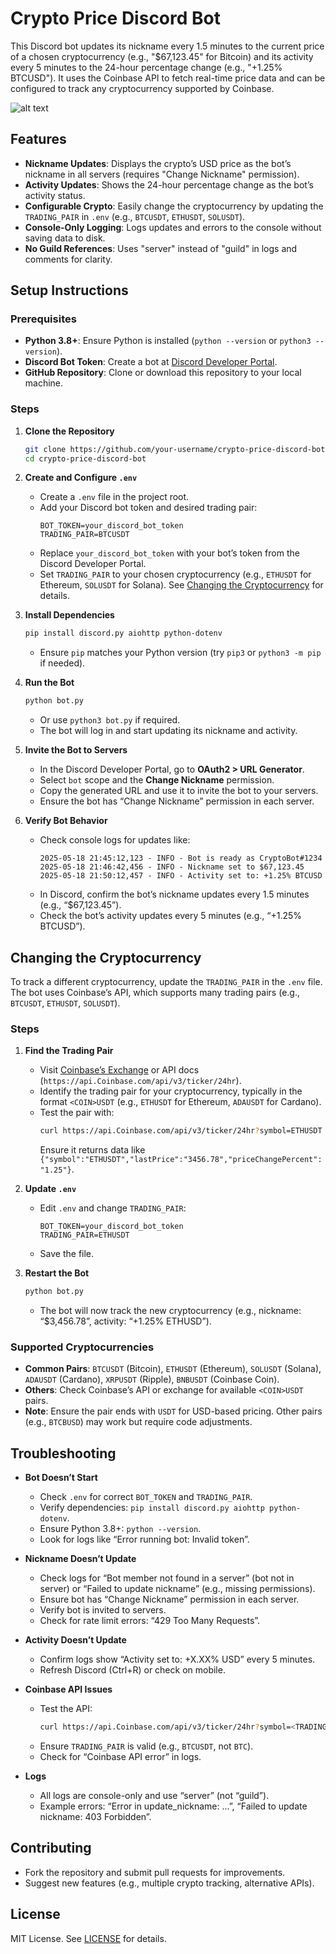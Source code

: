 # Crypto Price Discord Bot

This Discord bot updates its nickname every 1.5 minutes to the current price of a chosen cryptocurrency (e.g., "$67,123.45" for Bitcoin) and its activity every 5 minutes to the 24-hour percentage change (e.g., "+1.25% BTCUSD"). It uses the Coinbase API to fetch real-time price data and can be configured to track any cryptocurrency supported by Coinbase.

![alt text](https://media.discordapp.net/attachments/1041966384428634162/1373847406512308295/Screenshot_2025-05-18_at_10.17.41_PM.png?ex=682be69a&is=682a951a&hm=01bc7f2a74bddf99704cc5cbea20ff89ab5995e2416732965b9d00002f0958a9&=&format=webp&quality=lossless&width=856&height=344 "Example")

## Features
- **Nickname Updates**: Displays the crypto’s USD price as the bot’s nickname in all servers (requires "Change Nickname" permission).
- **Activity Updates**: Shows the 24-hour percentage change as the bot’s activity status.
- **Configurable Crypto**: Easily change the cryptocurrency by updating the `TRADING_PAIR` in `.env` (e.g., `BTCUSDT`, `ETHUSDT`, `SOLUSDT`).
- **Console-Only Logging**: Logs updates and errors to the console without saving data to disk.
- **No Guild References**: Uses "server" instead of "guild" in logs and comments for clarity.

## Setup Instructions

### Prerequisites
- **Python 3.8+**: Ensure Python is installed (`python --version` or `python3 --version`).
- **Discord Bot Token**: Create a bot at [Discord Developer Portal](https://discord.com/developers/applications).
- **GitHub Repository**: Clone or download this repository to your local machine.

### Steps
1. **Clone the Repository**
   ```bash
   git clone https://github.com/your-username/crypto-price-discord-bot.git
   cd crypto-price-discord-bot
   ```

2. **Create and Configure `.env`**
   - Create a `.env` file in the project root.
   - Add your Discord bot token and desired trading pair:
     ```env
     BOT_TOKEN=your_discord_bot_token
     TRADING_PAIR=BTCUSDT
     ```
   - Replace `your_discord_bot_token` with your bot’s token from the Discord Developer Portal.
   - Set `TRADING_PAIR` to your chosen cryptocurrency (e.g., `ETHUSDT` for Ethereum, `SOLUSDT` for Solana). See [Changing the Cryptocurrency](#changing-the-cryptocurrency) for details.

3. **Install Dependencies**
   ```bash
   pip install discord.py aiohttp python-dotenv
   ```
   - Ensure `pip` matches your Python version (try `pip3` or `python3 -m pip` if needed).

4. **Run the Bot**
   ```bash
   python bot.py
   ```
   - Or use `python3 bot.py` if required.
   - The bot will log in and start updating its nickname and activity.

5. **Invite the Bot to Servers**
   - In the Discord Developer Portal, go to **OAuth2 > URL Generator**.
   - Select `bot` scope and the **Change Nickname** permission.
   - Copy the generated URL and use it to invite the bot to your servers.
   - Ensure the bot has “Change Nickname” permission in each server.

6. **Verify Bot Behavior**
   - Check console logs for updates like:
     ```
     2025-05-18 21:45:12,123 - INFO - Bot is ready as CryptoBot#1234
     2025-05-18 21:46:42,456 - INFO - Nickname set to $67,123.45
     2025-05-18 21:50:12,457 - INFO - Activity set to: +1.25% BTCUSD
     ```
   - In Discord, confirm the bot’s nickname updates every 1.5 minutes (e.g., “$67,123.45”).
   - Check the bot’s activity updates every 5 minutes (e.g., “+1.25% BTCUSD”).

## Changing the Cryptocurrency

To track a different cryptocurrency, update the `TRADING_PAIR` in the `.env` file. The bot uses Coinbase’s API, which supports many trading pairs (e.g., `BTCUSDT`, `ETHUSDT`, `SOLUSDT`).

### Steps
1. **Find the Trading Pair**
   - Visit [Coinbase’s Exchange](https://www.Coinbase.com/en/trade) or API docs (`https://api.Coinbase.com/api/v3/ticker/24hr`).
   - Identify the trading pair for your cryptocurrency, typically in the format `<COIN>USDT` (e.g., `ETHUSDT` for Ethereum, `ADAUSDT` for Cardano).
   - Test the pair with:
     ```bash
     curl https://api.Coinbase.com/api/v3/ticker/24hr?symbol=ETHUSDT
     ```
     Ensure it returns data like `{"symbol":"ETHUSDT","lastPrice":"3456.78","priceChangePercent":"1.25"}`.

2. **Update `.env`**
   - Edit `.env` and change `TRADING_PAIR`:
     ```env
     BOT_TOKEN=your_discord_bot_token
     TRADING_PAIR=ETHUSDT
     ```
   - Save the file.

3. **Restart the Bot**
   ```bash
   python bot.py
   ```
   - The bot will now track the new cryptocurrency (e.g., nickname: “$3,456.78”, activity: “+1.25% ETHUSD”).

### Supported Cryptocurrencies
- **Common Pairs**: `BTCUSDT` (Bitcoin), `ETHUSDT` (Ethereum), `SOLUSDT` (Solana), `ADAUSDT` (Cardano), `XRPUSDT` (Ripple), `BNBUSDT` (Coinbase Coin).
- **Others**: Check Coinbase’s API or exchange for available `<COIN>USDT` pairs.
- **Note**: Ensure the pair ends with `USDT` for USD-based pricing. Other pairs (e.g., `BTCBUSD`) may work but require code adjustments.

## Troubleshooting
- **Bot Doesn’t Start**
  - Check `.env` for correct `BOT_TOKEN` and `TRADING_PAIR`.
  - Verify dependencies: `pip install discord.py aiohttp python-dotenv`.
  - Ensure Python 3.8+: `python --version`.
  - Look for logs like “Error running bot: Invalid token”.

- **Nickname Doesn’t Update**
  - Check logs for “Bot member not found in a server” (bot not in server) or “Failed to update nickname” (e.g., missing permissions).
  - Ensure bot has “Change Nickname” permission in each server.
  - Verify bot is invited to servers.
  - Check for rate limit errors: “429 Too Many Requests”.

- **Activity Doesn’t Update**
  - Confirm logs show “Activity set to: +X.XX% <COIN>USD” every 5 minutes.
  - Refresh Discord (Ctrl+R) or check on mobile.

- **Coinbase API Issues**
  - Test the API:
    ```bash
    curl https://api.Coinbase.com/api/v3/ticker/24hr?symbol=<TRADING_PAIR>
    ```
  - Ensure `TRADING_PAIR` is valid (e.g., `BTCUSDT`, not `BTC`).
  - Check for “Coinbase API error” in logs.

- **Logs**
  - All logs are console-only and use “server” (not “guild”).
  - Example errors: “Error in update_nickname: ...”, “Failed to update nickname: 403 Forbidden”.

## Contributing
- Fork the repository and submit pull requests for improvements.
- Suggest new features (e.g., multiple crypto tracking, alternative APIs).

## License
MIT License. See [LICENSE](LICENSE) for details.
